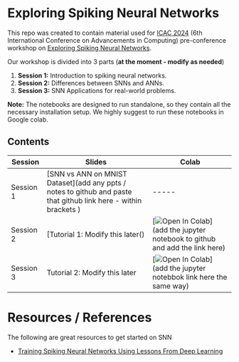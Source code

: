 # Exploring Spiking Neural Networks

This repo was created to contain material used for [ICAC 2024](https://icac.lk/) (6th International Conference on Advancements in Computing) pre-conference workshop on [Exploring Spiking Neural Networks](https://icac.lk/preconference-workshops/).

Our workshop is divided into 3 parts (**at the moment - modify as needed**)

 1. **Session 1:** Introduction to spiking neural networks.
 2. **Session 2:** Differences between SNNs and ANNs.
 3. **Session 3:** SNN Applications for real-world problems.

**Note:** The notebooks are designed to run standalone, so they contain all the necessary  installation setup. We highly suggest to run these notebooks in Google colab.

## Contents

| Session | Slides | Colab
| --- | ---  | --- |
| Session 1 | [SNN vs ANN on MNIST Dataset](add any ppts / notes to github and paste that github link here - within brackets )|   ----- 
| Session 2 | [Tutorial 1: Modify this later() |[![Open In Colab](https://colab.research.google.com/assets/colab-badge.svg)](add the jupyter notebook to github and add the link here)
| Session 3 | Tutorial 2: Modify this later| [![Open In Colab](https://colab.research.google.com/assets/colab-badge.svg)](add the jupyter notebbok link here the same way)

# Resources / References
The following are great resources to get started on SNN

 - [Training Spiking Neural Networks Using Lessons From Deep Learning](https://ieeexplore.ieee.org/abstract/document/10242251)

 
